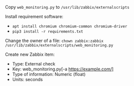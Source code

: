 Copy `web_monitoring.py` to `/usr/lib/zabbix/externalscripts`

Install requirement software:
- `apt install chromium chromium-common chromium-driver`
- `pip3 install -r requirements.txt`

Change the owner of a file: `chown zabbix:zabbix /usr/lib/zabbix/externalscripts/web_monitoring.py`

Create new Zabbix item:
- Type: External check
- Key: web_monitoring.py[-a https://example.com/]
- Type of information: Numeric (float)
- Units: seconds

